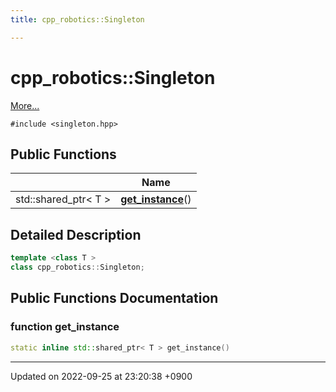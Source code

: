 ```yaml
---
title: cpp_robotics::Singleton

---
```


# cpp_robotics::Singleton



 [More...](#detailed-description)


`#include <singleton.hpp>`

## Public Functions

|                | Name           |
| -------------- | -------------- |
| std::shared_ptr< T > | **[get_instance](/cpp_robotics/doxybook/Classes/classcpp__robotics_1_1Singleton/#function-get-instance)**() |

## Detailed Description

```cpp
template <class T >
class cpp_robotics::Singleton;
```

## Public Functions Documentation

### function get_instance

```cpp
static inline std::shared_ptr< T > get_instance()
```


-------------------------------

Updated on 2022-09-25 at 23:20:38 +0900